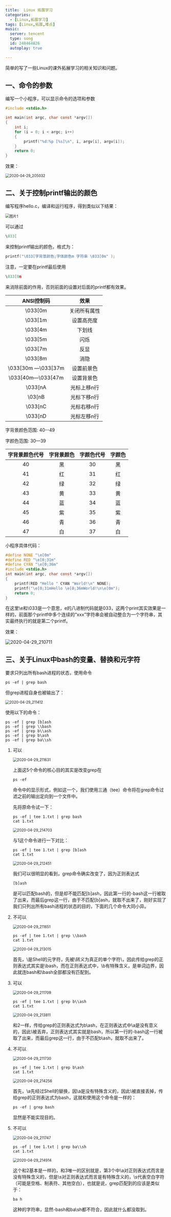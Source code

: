 ```yaml
---
title:  Linux 拓展学习
categories:
  - [Linux,拓展学习]
tags: [Linux,拓展,难点]
music:
  server: tencent
  type: song
  id: 248464826
  autoplay: true

---
```


简单的写了一些Linux的课外拓展学习的相关知识和问题。



<!-- more -->



## 一、命令的参数

编写一个小程序，可以显示命令的选项和参数

```c
#include <stdio.h>

int main(int argc, char const *argv[])
{
    int i;
    for (i = 0; i < argc; i++)
    {
        printf("%d:%p [%s]\n", i, argv[i], argv[i]);
    }
    return 0;
}
```

效果：

<img src="https://gitee.com/wxy_666/images/raw/master/20200429205057.jpg" alt="2020-04-29_205032" style="zoom:80%;" />

## 二、关于控制printf输出的颜色

编写程序hello.c，编译和运行程序，得到类似以下结果：

<img src="https://gitee.com/wxy_666/images/raw/master/20200429204547.png" alt="图片1" style="zoom:80%;" />

可以通过

```c
\033[
```

来控制printf输出的颜色，格式为：

```c
printf("\033[字背景颜色;字体颜色m 字符串 \033[0m" );
```

注意，一定要在printf最后使用

```c
\033[0m
```

来消除前面的作用，否则前面的设置对后面的printf都有效果。

|     ANSI控制码     |     效果     |
| :----------------: | :----------: |
|      \033[0m       | 关闭所有属性 |
|      \033[1m       |  设置高亮度  |
|      \033[4m       |    下划线    |
|      \033[5m       |     闪烁     |
|      \033[7m       |     反显     |
|      \033[8m       |     消隐     |
| \033[30m —\033[37m |  设置前景色  |
| \033[40m—\033[47m  |  设置背景色  |
|      \033[nA       | 光标上移n行  |
|       \03[nB       | 光标下移n行  |
|      \033[nC       | 光标右移n行  |
|      \033[nD       | 光标左移n行  |



字背景颜色范围: 40--49

字颜色范围: 30—39

| 字背景颜色代号 | 字背景颜色 | 字颜色代号 | 字颜色 |
| :------------: | :--------: | :--------: | :----: |
|       40       |     黑     |     30     |   黑   |
|       41       |     红     |     31     |   红   |
|       42       |     绿     |     32     |   绿   |
|       43       |     黄     |     33     |   黄   |
|       44       |     蓝     |     34     |   蓝   |
|       45       |     紫     |     35     |   紫   |
|       46       |     青     |     36     |   青   |
|       47       |     白     |     37     |   白   |

小程序具体代码：

```c
#define NONE "\e[0m"
#define RED "\e[0;31m"
#define CYAN "\e[0;36m"
#include <stdio.h>
int main(int argc, char const *argv[])
{
    printf(RED "Hello " CYAN "World!\n" NONE);
    printf("\e[0;31mHello \e[0;36mWorld!\n\e[0m");
    return 0;
}
```

在这里\e和\033是一个意思，e的八进制代码就是033，这两个print其实效果是一样的，前面那个printf中多个连续的“xxx”字符串会被自动整合为一个字符串，其实最终执行的就是第二个printf。

效果：

<img src="https://gitee.com/wxy_666/images/raw/master/20200429211041.jpg" alt="2020-04-29_210711"  />

## 三、关于Linux中bash的变量、替换和元字符

要求只列出所有bash进程的状态，使用命令

```shell
ps -ef | grep bash
```

但grep进程自身也被输出了：

<img src="https://gitee.com/wxy_666/images/raw/master/20200429211423.jpg" alt="2020-04-29_211412" style="zoom:80%;" />

使用以下的命令：

```shell
ps -ef | grep [b]ash
ps -ef | grep \\bash
ps -ef | grep b\\ash
ps -ef | grep b\ash
ps -ef | grep ba\\sh
```

1. 可以

   <img src="https://gitee.com/wxy_666/images/raw/master/20200429211802.jpg" alt="2020-04-29_211631" style="zoom:80%;" />

   上面这5个命令的核心目的其实是改变grep在

   ```shell
   ps -ef
   ```

   命令中的显示形式，例如这一个，我们使用三通（tee）命令将在grep命令过滤之前的输出定向到一个文件中。

   先将原命令试一下：

   ```shell
   ps -ef | tee 1.txt | grep bash
   cat 1.txt
   ```

   <img src="https://gitee.com/wxy_666/images/raw/master/20200429214710.jpg" alt="2020-04-29_214703" style="zoom:80%;" />

   与1这个命令进行一下对比：

   ```shell
   ps -ef | tee 1.txt | grep [b]ash
   cat 1.txt
   ```

   <img src="https://gitee.com/wxy_666/images/raw/master/20200429212708.jpg" alt="2020-04-29_212451" style="zoom:80%;" />

   我们可以很明显的看到，grep命令确实改变了，因为正则表达式

   ```
   [b]ash
   ```

   是可以匹配bash的，但是却不能匹配\[b\]ash，因此第一行的-bash这一行被取了出来，而最后grep这一行，由于不匹配\[b\]ash，就取不出来了，刚好实现了我们只列出所有bash进程的状态的目的，下面的几个命令大同小异。

2. 不可以

   <img src="https://gitee.com/wxy_666/images/raw/master/20200429211917.jpg" alt="2020-04-29_211651" style="zoom:80%;" />

   ```shell
   ps -ef | tee 1.txt | grep \\bash
   cat 1.txt
   ```

   <img src="https://gitee.com/wxy_666/images/raw/master/20200429213025.jpg" alt="2020-04-29_213015" style="zoom:80%;" />

   首先，\\是Shell的元字符，先被\\转义为真正的单个字符\\，因此传给grep的正则表达式其实是\\bash，而在正则表达式中，\\b有特殊含义，是单词边界，因此就连bash和\bash全部都没有匹配到。

3. 可以

   <img src="https://gitee.com/wxy_666/images/raw/master/20200429211852.jpg" alt="2020-04-29_211709" style="zoom:80%;" />

   ```shell
   ps -ef | tee 1.txt | grep b\\ash
   cat 1.txt
   ```

   <img src="https://gitee.com/wxy_666/images/raw/master/20200429213823.jpg" alt="2020-04-29_213811" style="zoom:80%;" />

   和2一样，传给grep的正则表达式为b\\ash，在正则表达式中\\a是没有意义的，因此\\被丢弃，正则表达式其实就是bash，所以第一行的-bash这一行被取了出来，而最后grep这一行，由于不匹配b\\ash，就取不出来了。

4. 不可以

   <img src="https://gitee.com/wxy_666/images/raw/master/20200429212003.jpg" alt="2020-04-29_211730" style="zoom:80%;" />

   ```shell
   ps -ef | tee 1.txt | grep b\ash
   cat 1.txt
   ```

   <img src="https://gitee.com/wxy_666/images/raw/master/20200429214303.jpg" alt="2020-04-29_214256" style="zoom:80%;" />

   首先，\\a先经过Shell的替换，因\\a是没有特殊含义的，因此\\被直接丢掉，传给grep的正则表达式为bash，这就和使用这个命令是一样的：

   ```shell
   ps -ef | grep bash
   ```

   显然是不能实现目的。

5. 不可以

   <img src="https://gitee.com/wxy_666/images/raw/master/20200429212010.jpg" alt="2020-04-29_211747" style="zoom:80%;" />

   ```shell
   ps -ef | tee 1.txt | grep ba\\sh
   cat 1.txt
   ```

   <img src="https://gitee.com/wxy_666/images/raw/master/20200429214922.jpg" alt="2020-04-29_214914" style="zoom:80%;" />

   这个和2基本是一样的，和3唯一的区别就是，第3个中\\a对正则表达式而言是没有特殊含义的，但是\\s对正则表达式而言是有特殊含义的，\\s代表空白字符（可能是空格、制表符、其他空白），也就是说，grep匹配到的应该是类似于：

   ```shell
   ba h
   ```

   这种的字符串，显然-bash和ba\\sh都不符合，因此就什么都没取到。

